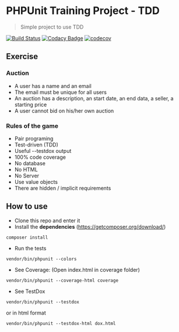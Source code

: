 # PHPUnit Training Project - TDD

> Simple project to use TDD

[![Build Status](https://travis-ci.org/antfig/phpunit-tdd-training.svg?branch=master)](https://travis-ci.org/antfig/phpunit-tdd-training)
[![Codacy Badge](https://api.codacy.com/project/badge/Grade/bb5ea132dd474a66a1650505e89a3799)](https://www.codacy.com/app/antfig/phpunit-tdd-training?utm_source=github.com&amp;utm_medium=referral&amp;utm_content=antfig/phpunit-tdd-training&amp;utm_campaign=Badge_Grade)
[![codecov](https://codecov.io/gh/antfig/phpunit-tdd-training/branch/master/graph/badge.svg)](https://codecov.io/gh/antfig/phpunit-tdd-training)

## Exercise

### Auction
- A user has a name and an email
- The email must be unique for all users
- An auction has a description, an start date, an end data, a seller, a starting price
- A user cannot bid on his/her own auction

### Rules of the game
- Pair programing
- Test-driven (TDD)
- Useful --testdox output
- 100% code coverage
- No database
- No HTML
- No Server
- Use value objects
- There are hidden / implicit requirements


## How to use

- Clone this repo and enter it
- Install the **dependencies** (https://getcomposer.org/download/)
```
composer install
```

- Run the tests

```
vendor/bin/phpunit --colors
```

- See Coverage: (Open index.html in coverage folder)

```
vendor/bin/phpunit --coverage-html coverage
```

- See TestDox

```
vendor/bin/phpunit --testdox
```
or in html format
```
vendor/bin/phpunit --testdox-html dox.html
```
